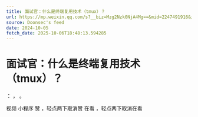 ```yaml
---
title: 面试官：什么是终端复用技术（tmux）？
url: https://mp.weixin.qq.com/s?__biz=Mzg2Nzk0NjA4Mg==&mid=2247491916&idx=1&sn=ed8cac4aa103db35d94aac6ee2810b6b
source: Doonsec's feed
date: 2024-10-05
fetch_date: 2025-10-06T18:48:13.594285
---
```


# 面试官：什么是终端复用技术（tmux）？

：
，
。

视频
小程序
赞
，轻点两下取消赞
在看
，轻点两下取消在看
